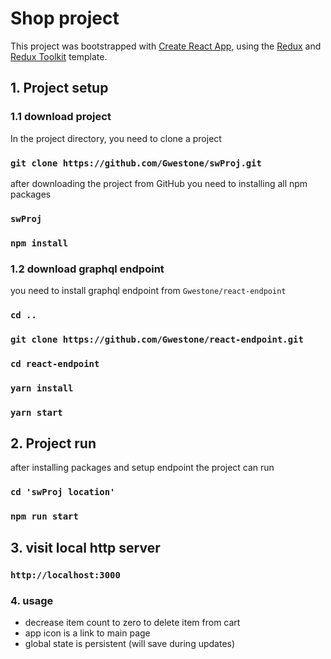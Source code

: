 # Shop project

This project was bootstrapped with [Create React App](https://github.com/facebook/create-react-app), using the [Redux](https://redux.js.org/) and [Redux Toolkit](https://redux-toolkit.js.org/) template.

## 1. Project setup

### 1.1 download project

In the project directory, you need to clone a project

### `git clone https://github.com/Gwestone/swProj.git`

after downloading the project from GitHub you need to installing all npm packages

### `swProj`
### `npm install`

### 1.2 download graphql endpoint

you need to install graphql endpoint from `Gwestone/react-endpoint`
### `cd ..`
### `git clone https://github.com/Gwestone/react-endpoint.git`
### `cd react-endpoint`
### `yarn install`
### `yarn start`

## 2. Project run

after installing packages and setup endpoint the project can run 

### `cd 'swProj location'`
### `npm run start`

## 3. visit local http server

### `http://localhost:3000`

### 4. usage
- decrease item count to zero to delete item from cart
- app icon is a link to main page
- global state is persistent (will save during updates)
